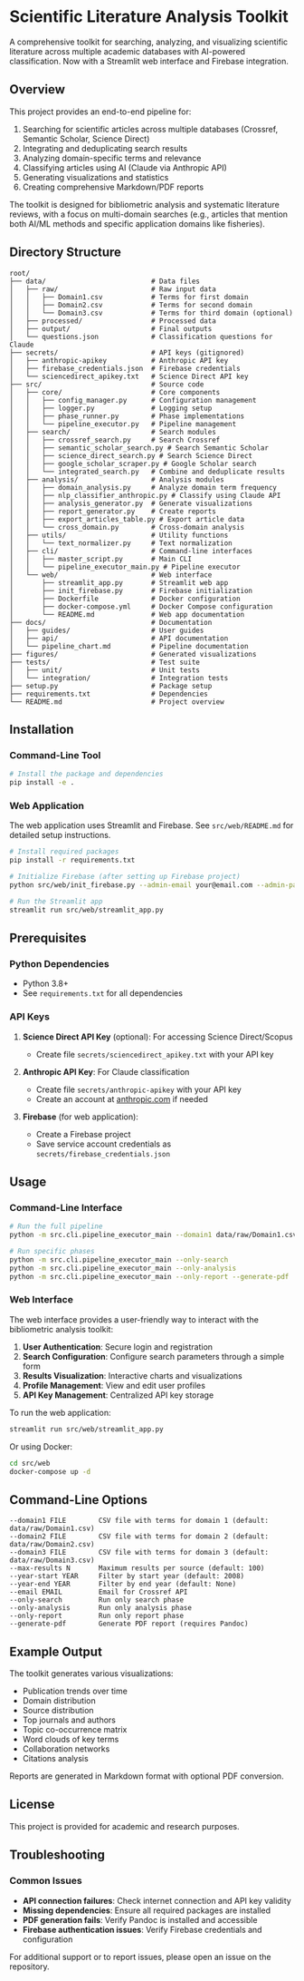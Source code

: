 # Scientific Literature Analysis Toolkit

A comprehensive toolkit for searching, analyzing, and visualizing scientific literature across multiple academic databases with AI-powered classification. Now with a Streamlit web interface and Firebase integration.

## Overview

This project provides an end-to-end pipeline for:

1. Searching for scientific articles across multiple databases (Crossref, Semantic Scholar, Science Direct)
2. Integrating and deduplicating search results
3. Analyzing domain-specific terms and relevance
4. Classifying articles using AI (Claude via Anthropic API)
5. Generating visualizations and statistics
6. Creating comprehensive Markdown/PDF reports

The toolkit is designed for bibliometric analysis and systematic literature reviews, with a focus on multi-domain searches (e.g., articles that mention both AI/ML methods and specific application domains like fisheries).

## Directory Structure

```
root/
├── data/                          # Data files
│   ├── raw/                       # Raw input data
│   │   ├── Domain1.csv            # Terms for first domain
│   │   ├── Domain2.csv            # Terms for second domain
│   │   └── Domain3.csv            # Terms for third domain (optional)
│   ├── processed/                 # Processed data
│   ├── output/                    # Final outputs
│   └── questions.json             # Classification questions for Claude
├── secrets/                       # API keys (gitignored)
│   ├── anthropic-apikey           # Anthropic API key
│   ├── firebase_credentials.json  # Firebase credentials
│   └── sciencedirect_apikey.txt   # Science Direct API key
├── src/                           # Source code
│   ├── core/                      # Core components
│   │   ├── config_manager.py      # Configuration management
│   │   ├── logger.py              # Logging setup
│   │   ├── phase_runner.py        # Phase implementations
│   │   └── pipeline_executor.py   # Pipeline management
│   ├── search/                    # Search modules
│   │   ├── crossref_search.py     # Search Crossref
│   │   ├── semantic_scholar_search.py # Search Semantic Scholar
│   │   ├── science_direct_search.py # Search Science Direct
│   │   ├── google_scholar_scraper.py # Google Scholar search
│   │   └── integrated_search.py   # Combine and deduplicate results
│   ├── analysis/                  # Analysis modules
│   │   ├── domain_analysis.py     # Analyze domain term frequency
│   │   ├── nlp_classifier_anthropic.py # Classify using Claude API
│   │   ├── analysis_generator.py  # Generate visualizations
│   │   ├── report_generator.py    # Create reports
│   │   ├── export_articles_table.py # Export article data
│   │   └── cross_domain.py        # Cross-domain analysis
│   ├── utils/                     # Utility functions
│   │   └── text_normalizer.py     # Text normalization
│   ├── cli/                       # Command-line interfaces
│   │   ├── master_script.py       # Main CLI
│   │   └── pipeline_executor_main.py # Pipeline executor
│   └── web/                       # Web interface
│       ├── streamlit_app.py       # Streamlit web app
│       ├── init_firebase.py       # Firebase initialization
│       ├── Dockerfile             # Docker configuration
│       ├── docker-compose.yml     # Docker Compose configuration
│       └── README.md              # Web app documentation
├── docs/                          # Documentation
│   ├── guides/                    # User guides
│   ├── api/                       # API documentation
│   └── pipeline_chart.md          # Pipeline documentation
├── figures/                       # Generated visualizations
├── tests/                         # Test suite
│   ├── unit/                      # Unit tests
│   └── integration/               # Integration tests
├── setup.py                       # Package setup
├── requirements.txt               # Dependencies
└── README.md                      # Project overview
```

## Installation

### Command-Line Tool

```bash
# Install the package and dependencies
pip install -e .
```

### Web Application

The web application uses Streamlit and Firebase. See `src/web/README.md` for detailed setup instructions.

```bash
# Install required packages
pip install -r requirements.txt

# Initialize Firebase (after setting up Firebase project)
python src/web/init_firebase.py --admin-email your@email.com --admin-password password --admin-name "Admin User"

# Run the Streamlit app
streamlit run src/web/streamlit_app.py
```

## Prerequisites

### Python Dependencies

- Python 3.8+
- See `requirements.txt` for all dependencies

### API Keys

1. **Science Direct API Key** (optional): For accessing Science Direct/Scopus
   - Create file `secrets/sciencedirect_apikey.txt` with your API key
   
2. **Anthropic API Key**: For Claude classification
   - Create file `secrets/anthropic-apikey` with your API key
   - Create an account at [anthropic.com](https://anthropic.com/) if needed

3. **Firebase** (for web application):
   - Create a Firebase project
   - Save service account credentials as `secrets/firebase_credentials.json`

## Usage

### Command-Line Interface

```bash
# Run the full pipeline
python -m src.cli.pipeline_executor_main --domain1 data/raw/Domain1.csv --domain2 data/raw/Domain2.csv --max-results 100

# Run specific phases
python -m src.cli.pipeline_executor_main --only-search
python -m src.cli.pipeline_executor_main --only-analysis
python -m src.cli.pipeline_executor_main --only-report --generate-pdf
```

### Web Interface

The web interface provides a user-friendly way to interact with the bibliometric analysis toolkit:

1. **User Authentication**: Secure login and registration
2. **Search Configuration**: Configure search parameters through a simple form
3. **Results Visualization**: Interactive charts and visualizations
4. **Profile Management**: View and edit user profiles
5. **API Key Management**: Centralized API key storage

To run the web application:

```bash
streamlit run src/web/streamlit_app.py
```

Or using Docker:

```bash
cd src/web
docker-compose up -d
```

## Command-Line Options

```
--domain1 FILE        CSV file with terms for domain 1 (default: data/raw/Domain1.csv)
--domain2 FILE        CSV file with terms for domain 2 (default: data/raw/Domain2.csv)
--domain3 FILE        CSV file with terms for domain 3 (default: data/raw/Domain3.csv)
--max-results N       Maximum results per source (default: 100)
--year-start YEAR     Filter by start year (default: 2008)
--year-end YEAR       Filter by end year (default: None)
--email EMAIL         Email for Crossref API
--only-search         Run only search phase
--only-analysis       Run only analysis phase
--only-report         Run only report phase
--generate-pdf        Generate PDF report (requires Pandoc)
```

## Example Output

The toolkit generates various visualizations:

- Publication trends over time
- Domain distribution
- Source distribution
- Top journals and authors
- Topic co-occurrence matrix
- Word clouds of key terms
- Collaboration networks
- Citations analysis

Reports are generated in Markdown format with optional PDF conversion.

## License

This project is provided for academic and research purposes.

## Troubleshooting

### Common Issues

- **API connection failures**: Check internet connection and API key validity
- **Missing dependencies**: Ensure all required packages are installed
- **PDF generation fails**: Verify Pandoc is installed and accessible
- **Firebase authentication issues**: Verify Firebase credentials and configuration

For additional support or to report issues, please open an issue on the repository.